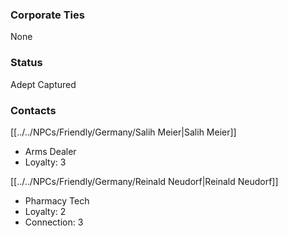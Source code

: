 ### Corporate Ties
None

### Status
Adept
Captured
### Contacts

[[../../NPCs/Friendly/Germany/Salih Meier|Salih Meier]]
- Arms Dealer
- Loyalty: 3

[[../../NPCs/Friendly/Germany/Reinald Neudorf|Reinald Neudorf]]
- Pharmacy Tech
- Loyalty: 2
- Connection: 3